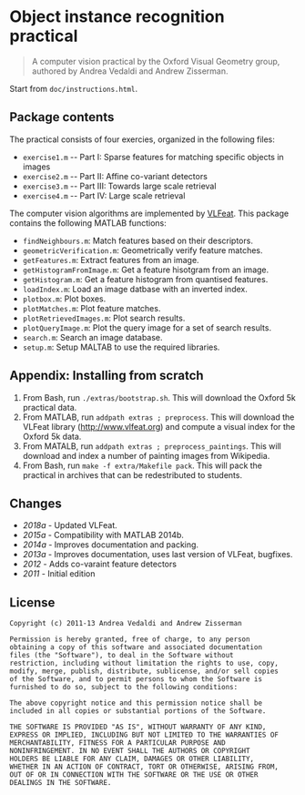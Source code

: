 Object instance recognition practical
=====================================

> A computer vision practical by the Oxford Visual Geometry group,
> authored by Andrea Vedaldi and Andrew Zisserman.

Start from `doc/instructions.html`.

Package contents
----------------

The practical consists of four exercies, organized in the following
files:

* `exercise1.m` -- Part I: Sparse features for matching specific
  objects in images
* `exercise2.m` -- Part II: Affine co-variant detectors
* `exercise3.m` -- Part III: Towards large scale retrieval
* `exercise4.m` -- Part IV: Large scale retrieval

The computer vision algorithms are implemented by
[VLFeat](http://www.vlfeat.org). This package contains the following
MATLAB functions:

* `findNeighbours.m`: Match features based on their descriptors.
* `geometricVerification.m`: Geometrically verify feature matches.
* `getFeatures.m`: Extract features from an image.
* `getHistogramFromImage.m`: Get a feature hisotgram from an image.
* `getHistogram.m`: Get a feature histogram from quantised features.
* `loadIndex.m`: Load an image datbase with an inverted index.
* `plotbox.m`: Plot boxes.
* `plotMatches.m`: Plot feature matches.
* `plotRetrievedImages.m`: Plot search results.
* `plotQueryImage.m`: Plot the query image for a set of search results.
* `search.m`: Search an image database.
* `setup.m`: Setup MALTAB to use the required libraries.

Appendix: Installing from scratch
---------------------------------

1. From Bash, run `./extras/bootstrap.sh`. This will download the
   Oxford 5k practical data.
2. From MATLAB, run `addpath extras ; preprocess`. This will download
   the VLFeat library (http://www.vlfeat.org) and compute a visual
   index for the Oxford 5k data.
3. From MATALB, run `addpath extras ; preprocess_paintings`. This will
   download and index a number of painting images from Wikipedia.
4. From Bash, run `make -f extra/Makefile pack`. This will pack the
   practical in archives that can be redestributed to students.

Changes
-------

* *2018a* - Updated VLFeat.
* *2015a* - Compatibility with MATLAB 2014b.
* *2014a* - Improves documentation and packing.
* *2013a* - Improves documentation, uses last version of VLFeat, bugfixes.
* *2012*  - Adds co-varaint feature detectors
* *2011*  - Initial edition

License
-------

    Copyright (c) 2011-13 Andrea Vedaldi and Andrew Zisserman

    Permission is hereby granted, free of charge, to any person
    obtaining a copy of this software and associated documentation
    files (the "Software"), to deal in the Software without
    restriction, including without limitation the rights to use, copy,
    modify, merge, publish, distribute, sublicense, and/or sell copies
    of the Software, and to permit persons to whom the Software is
    furnished to do so, subject to the following conditions:

    The above copyright notice and this permission notice shall be
    included in all copies or substantial portions of the Software.

    THE SOFTWARE IS PROVIDED "AS IS", WITHOUT WARRANTY OF ANY KIND,
    EXPRESS OR IMPLIED, INCLUDING BUT NOT LIMITED TO THE WARRANTIES OF
    MERCHANTABILITY, FITNESS FOR A PARTICULAR PURPOSE AND
    NONINFRINGEMENT. IN NO EVENT SHALL THE AUTHORS OR COPYRIGHT
    HOLDERS BE LIABLE FOR ANY CLAIM, DAMAGES OR OTHER LIABILITY,
    WHETHER IN AN ACTION OF CONTRACT, TORT OR OTHERWISE, ARISING FROM,
    OUT OF OR IN CONNECTION WITH THE SOFTWARE OR THE USE OR OTHER
    DEALINGS IN THE SOFTWARE.

